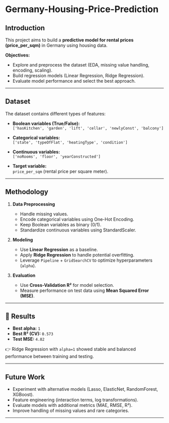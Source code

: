 # Germany-Housing-Price-Prediction
## Introduction
This project aims to build a **predictive model for rental prices (price_per_sqm)** in Germany using housing data.  

**Objectives:**
- Explore and preprocess the dataset (EDA, missing value handling, encoding, scaling).
- Build regression models (Linear Regression, Ridge Regression).
- Evaluate model performance and select the best approach.

---

## Dataset
The dataset contains different types of features:

- **Boolean variables (True/False):**  
  `['hasKitchen', 'garden', 'lift', 'cellar', 'newlyConst', 'balcony']`

- **Categorical variables:**  
  `['state', 'typeOfFlat', 'heatingType', 'condition']`

- **Continuous variables:**  
  `['noRooms', 'floor', 'yearConstructed']`

- **Target variable:**  
  `price_per_sqm` (rental price per square meter).

---

## Methodology
1. **Data Preprocessing**
   - Handle missing values.
   - Encode categorical variables using One-Hot Encoding.
   - Keep Boolean variables as binary (0/1).
   - Standardize continuous variables using StandardScaler.

2. **Modeling**
   - Use **Linear Regression** as a baseline.
   - Apply **Ridge Regression** to handle potential overfitting.
   - Leverage `Pipeline` + `GridSearchCV` to optimize hyperparameters (`alpha`).

3. **Evaluation**
   - Use **Cross-Validation R²** for model selection.
   - Measure performance on test data using **Mean Squared Error (MSE)**.

---

## 🧮 Results
- **Best alpha:** `1`  
- **Best R² (CV):** `0.573`  
- **Test MSE:** `4.82`  

👉 Ridge Regression with `alpha=1` showed stable and balanced performance between training and testing.

---

## Future Work
- Experiment with alternative models (Lasso, ElasticNet, RandomForest, XGBoost).
- Feature engineering (interaction terms, log transformations).
- Evaluate models with additional metrics (MAE, RMSE, R²).
- Improve handling of missing values and rare categories.

---

